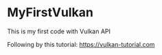 # MyFirstVulkan

This is my first code with Vulkan API

Following by this tutorial: https://vulkan-tutorial.com
